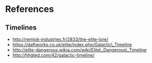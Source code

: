 # References

## Timelines

* http://remlok-industries.fr/2833/the-elite-lore/
* https://daftworks.co.uk/elite/index.php/Galactic\_Timeline
* http://elite-dangerous.wikia.com/wiki/Elite\_Dangerous\_Timeline
* http://hhgted.com/42/galactic-timeline/



